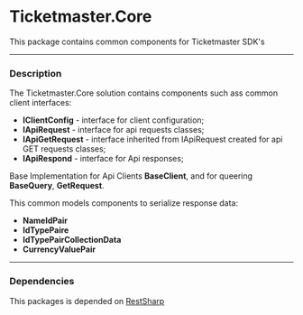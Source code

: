 ﻿# Ticketmaster.Core

This package contains common components for Ticketmaster SDK's
___
### Description
The Ticketmaster.Core solution contains components such ass common client interfaces:
* __IClientConfig__ - interface for client configuration;
* __IApiRequest__ - interface for api requests classes;
* __IApiGetRequest__ - interface inherited from IApiRequest created for api GET requests classes;
* __IApiRespond__ - interface for Api responses;

Base Implementation for Api Clients __BaseClient__, and for queering  __BaseQuery__, __GetRequest__.

This common models components to serialize response data:
* __NameIdPair__ 
* __IdTypePaire__ 
* __IdTypePairCollectionData__ 
* __CurrencyValuePair__ 

____
### Dependencies

This packages is depended on [RestSharp](http://restsharp.org/) 